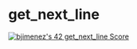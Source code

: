 # get_next_line
<a href="https://github.com/JaeSeoKim/badge42"><img src="https://badge42.vercel.app/api/v2/clkkvymoc012008mcghegnr25/project/2583388" alt="bjimenez's 42 get_next_line Score" /></a>
